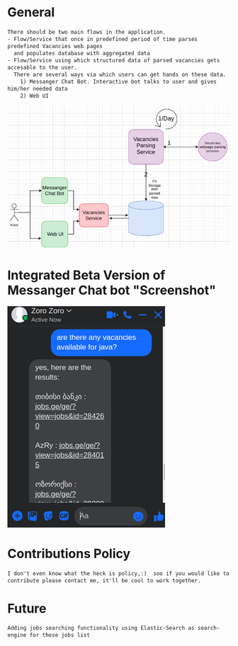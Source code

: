 # **General**
	There should be two main flows in the application. 
	- Flow/Service that once in predefined period of time parses predefined Vacancies web pages
	  and populates database with aggregated data
	- Flow/Service using which structured data of parsed vacancies gets accesable to the user.
	  There are several ways via which users can get hands on these data. 
	  	1) Messanger Chat Bot. Interactive bot talks to user and gives him/her needed data
	  	2) Web UI
  


![jobsApi diagram](media/diagram.png)


# **Integrated Beta Version of Messanger Chat bot "Screenshot"**
![chat bot](media/bot_response.png)



# **Contributions Policy**
	I don't even know what the heck is policy,:)  soo if you would like to contribute please contact me, it'll be cool to work together. 

# **Future**
	Adding jobs searching functionality using Elastic-Search as search-engine for these jobs list
